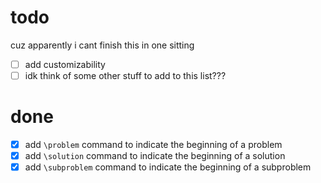 # todo
cuz apparently i cant finish this in one sitting
- [ ] add customizability
- [ ] idk think of some other stuff to add to this list???

# done
- [x] add `\problem` command to indicate the beginning of a problem
- [x] add `\solution` command to indicate the beginning of a solution
- [x] add `\subproblem` command to indicate the beginning of a subproblem
